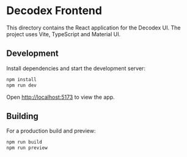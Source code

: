 # Decodex Frontend

This directory contains the React application for the Decodex UI. The project uses Vite, TypeScript and Material UI.

## Development

Install dependencies and start the development server:

```bash
npm install
npm run dev
```

Open <http://localhost:5173> to view the app.

## Building

For a production build and preview:

```bash
npm run build
npm run preview
```

